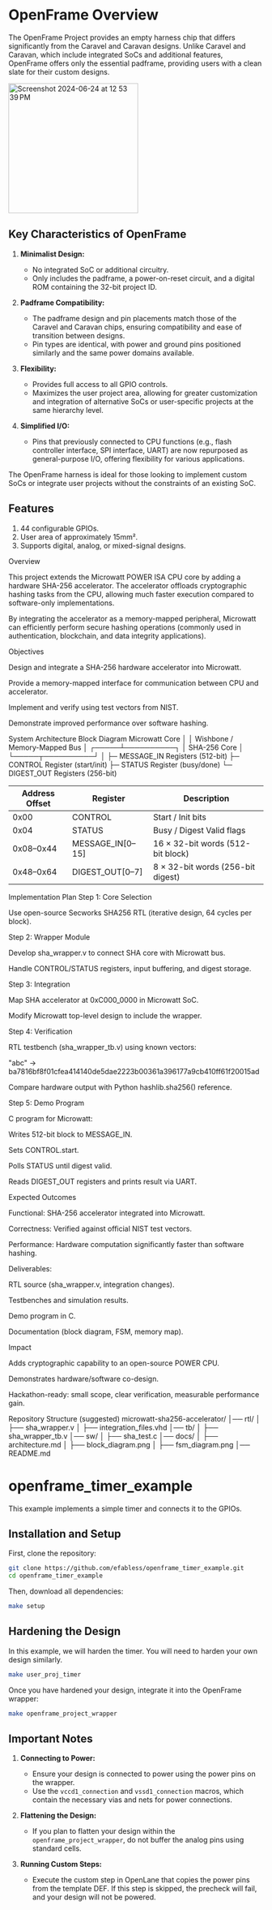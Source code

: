 # OpenFrame Overview

The OpenFrame Project provides an empty harness chip that differs significantly from the Caravel and Caravan designs. Unlike Caravel and Caravan, which include integrated SoCs and additional features, OpenFrame offers only the essential padframe, providing users with a clean slate for their custom designs.

<img width="256" alt="Screenshot 2024-06-24 at 12 53 39 PM" src="https://github.com/efabless/openframe_timer_example/assets/67271180/ff58b58b-b9c8-4d5e-b9bc-bf344355fa80">

## Key Characteristics of OpenFrame

1. **Minimalist Design:** 
   - No integrated SoC or additional circuitry.
   - Only includes the padframe, a power-on-reset circuit, and a digital ROM containing the 32-bit project ID.

2. **Padframe Compatibility:**
   - The padframe design and pin placements match those of the Caravel and Caravan chips, ensuring compatibility and ease of transition between designs.
   - Pin types are identical, with power and ground pins positioned similarly and the same power domains available.

3. **Flexibility:**
   - Provides full access to all GPIO controls.
   - Maximizes the user project area, allowing for greater customization and integration of alternative SoCs or user-specific projects at the same hierarchy level.

4. **Simplified I/O:**
   - Pins that previously connected to CPU functions (e.g., flash controller interface, SPI interface, UART) are now repurposed as general-purpose I/O, offering flexibility for various applications.

The OpenFrame harness is ideal for those looking to implement custom SoCs or integrate user projects without the constraints of an existing SoC.

## Features

1. 44 configurable GPIOs.
2. User area of approximately 15mm².
3. Supports digital, analog, or mixed-signal designs.

Overview

This project extends the Microwatt POWER ISA CPU core by adding a hardware SHA-256 accelerator. The accelerator offloads cryptographic hashing tasks from the CPU, allowing much faster execution compared to software-only implementations.

By integrating the accelerator as a memory-mapped peripheral, Microwatt can efficiently perform secure hashing operations (commonly used in authentication, blockchain, and data integrity applications).

Objectives

Design and integrate a SHA-256 hardware accelerator into Microwatt.

Provide a memory-mapped interface for communication between CPU and accelerator.

Implement and verify using test vectors from NIST.

Demonstrate improved performance over software hashing.


System Architecture
Block Diagram
 Microwatt Core
       │
       │ Wishbone / Memory-Mapped Bus
       │
 ┌─────┴──────────┐
 │  SHA-256 Core  │
 └─────┬──────────┘
       │
       ├─ MESSAGE_IN Registers (512-bit)
       ├─ CONTROL Register (start/init)
       ├─ STATUS Register (busy/done)
       └─ DIGEST_OUT Registers (256-bit)

| Address Offset | Register           | Description                       |
| -------------- | ------------------ | --------------------------------- |
| 0x00           | CONTROL            | Start / Init bits                 |
| 0x04           | STATUS             | Busy / Digest Valid flags         |
| 0x08–0x44      | MESSAGE\_IN\[0–15] | 16 × 32-bit words (512-bit block) |
| 0x48–0x64      | DIGEST\_OUT\[0–7]  | 8 × 32-bit words (256-bit digest) |


Implementation Plan
Step 1: Core Selection

Use open-source Secworks SHA256
 RTL (iterative design, 64 cycles per block).

Step 2: Wrapper Module

Develop sha_wrapper.v to connect SHA core with Microwatt bus.

Handle CONTROL/STATUS registers, input buffering, and digest storage.

Step 3: Integration

Map SHA accelerator at 0xC000_0000 in Microwatt SoC.

Modify Microwatt top-level design to include the wrapper.

Step 4: Verification

RTL testbench (sha_wrapper_tb.v) using known vectors:

"abc" → ba7816bf8f01cfea414140de5dae2223b00361a396177a9cb410ff61f20015ad

Compare hardware output with Python hashlib.sha256() reference.

Step 5: Demo Program

C program for Microwatt:

Writes 512-bit block to MESSAGE_IN.

Sets CONTROL.start.

Polls STATUS until digest valid.

Reads DIGEST_OUT registers and prints result via UART.


Expected Outcomes

Functional: SHA-256 accelerator integrated into Microwatt.

Correctness: Verified against official NIST test vectors.

Performance: Hardware computation significantly faster than software hashing.


Deliverables:

RTL source (sha_wrapper.v, integration changes).

Testbenches and simulation results.

Demo program in C.

Documentation (block diagram, FSM, memory map).


Impact

Adds cryptographic capability to an open-source POWER CPU.

Demonstrates hardware/software co-design.

Hackathon-ready: small scope, clear verification, measurable performance gain.

 Repository Structure (suggested)
microwatt-sha256-accelerator/
│── rtl/
│   ├── sha_wrapper.v
│   ├── integration_files.vhd
│── tb/
│   ├── sha_wrapper_tb.v
│── sw/
│   ├── sha_test.c
│── docs/
│   ├── architecture.md
│   ├── block_diagram.png
│   ├── fsm_diagram.png
│── README.md
# openframe_timer_example

This example implements a simple timer and connects it to the GPIOs.

## Installation and Setup

First, clone the repository:

```bash
git clone https://github.com/efabless/openframe_timer_example.git
cd openframe_timer_example
```

Then, download all dependencies:

```bash
make setup
```

## Hardening the Design

In this example, we will harden the timer. You will need to harden your own design similarly.

```bash
make user_proj_timer
```

Once you have hardened your design, integrate it into the OpenFrame wrapper:

```bash
make openframe_project_wrapper
```

## Important Notes

1. **Connecting to Power:**
   - Ensure your design is connected to power using the power pins on the wrapper.
   - Use the `vccd1_connection` and `vssd1_connection` macros, which contain the necessary vias and nets for power connections.

2. **Flattening the Design:**
   - If you plan to flatten your design within the `openframe_project_wrapper`, do not buffer the analog pins using standard cells.

3. **Running Custom Steps:**
   - Execute the custom step in OpenLane that copies the power pins from the template DEF. If this step is skipped, the precheck will fail, and your design will not be powered.
